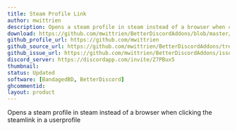 ```yaml
---
title: Steam Profile Link
author: mwittrien
description: Opens a steam profile in steam instead of a browser when clicking the steamlink in a userprofile.
download: https://github.com/mwittrien/BetterDiscordAddons/blob/master/Plugins/SteamProfileLink/SteamProfileLink.plugin.js
github_profile_url: https://github.com/mwittrien
github_source_url: https://github.com/mwittrien/BetterDiscordAddons/tree/master/Plugins/SteamProfileLink
github_issue_url: https://github.com/mwittrien/BetterDiscordAddons/issues/
discord_server: https://discordapp.com/invite/Z7PBux5
thumbnail:
status: Updated
software: [BandagedBD, BetterDiscord]
ghcommentid:
layout: product
---
```

Opens a steam profile in steam instead of a browser when clicking the steamlink in a userprofile
